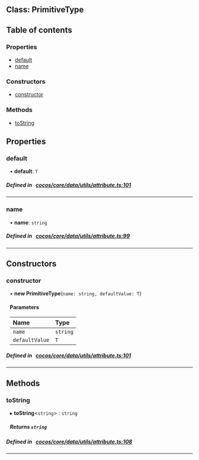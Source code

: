 
## Class: PrimitiveType





<div class="table-of-content">
<h2>Table of contents</h2>


### Properties

- [ default](#default)
- [ name](#name)

### Constructors

- [ constructor](#constructor)

### Methods

- [ toString](#toString)
</div>

## Properties


### default
<div style="margin-left: 10px;">




•  **default**:
`T` 
</div>

##### Defined in &nbsp;   [cocos/core/data/utils/attribute.ts:101](https://github.com/cocos-creator/engine/blob/c7bf6b8a9/cocos/core/data/utils/attribute.ts#L101)&nbsp;


___


### name
<div style="margin-left: 10px;">




•  **name**:
`string` 
</div>

##### Defined in &nbsp;   [cocos/core/data/utils/attribute.ts:99](https://github.com/cocos-creator/engine/blob/c7bf6b8a9/cocos/core/data/utils/attribute.ts#L99)&nbsp;


___

<!---->
## Constructors


### constructor
<div style="margin-left: 10px;">

• **new PrimitiveType**(`name: string, defaultValue: T`)

#### Parameters

| Name | Type |
| :------ | :------ |
| `name` | `string` |
| `defaultValue` | `T` |
</div>

##### Defined in &nbsp;   [cocos/core/data/utils/attribute.ts:101](https://github.com/cocos-creator/engine/blob/c7bf6b8a9/cocos/core/data/utils/attribute.ts#L101)&nbsp;


---

<!---->
## Methods

### toString

<div style="margin-left: 10px;">

▸   **toString**<`string`\> : `string`




##### Returns `string`
</div>

##### Defined in &nbsp;   [cocos/core/data/utils/attribute.ts:108](https://github.com/cocos-creator/engine/blob/c7bf6b8a9/cocos/core/data/utils/attribute.ts#L108)&nbsp;
___
<!---->



